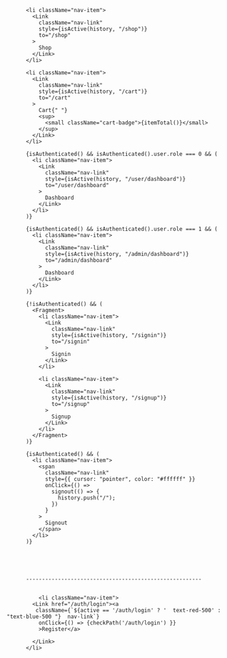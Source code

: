
          <li className="nav-item">
            <Link
              className="nav-link"
              style={isActive(history, "/shop")}
              to="/shop"
            >
              Shop
            </Link>
          </li>

          <li className="nav-item">
            <Link
              className="nav-link"
              style={isActive(history, "/cart")}
              to="/cart"
            >
              Cart{" "}
              <sup>
                <small className="cart-badge">{itemTotal()}</small>
              </sup>
            </Link>
          </li>

          {isAuthenticated() && isAuthenticated().user.role === 0 && (
            <li className="nav-item">
              <Link
                className="nav-link"
                style={isActive(history, "/user/dashboard")}
                to="/user/dashboard"
              >
                Dashboard
              </Link>
            </li>
          )}

          {isAuthenticated() && isAuthenticated().user.role === 1 && (
            <li className="nav-item">
              <Link
                className="nav-link"
                style={isActive(history, "/admin/dashboard")}
                to="/admin/dashboard"
              >
                Dashboard
              </Link>
            </li>
          )}

          {!isAuthenticated() && (
            <Fragment>
              <li className="nav-item">
                <Link
                  className="nav-link"
                  style={isActive(history, "/signin")}
                  to="/signin"
                >
                  Signin
                </Link>
              </li>

              <li className="nav-item">
                <Link
                  className="nav-link"
                  style={isActive(history, "/signup")}
                  to="/signup"
                >
                  Signup
                </Link>
              </li>
            </Fragment>
          )}

          {isAuthenticated() && (
            <li className="nav-item">
              <span
                className="nav-link"
                style={{ cursor: "pointer", color: "#ffffff" }}
                onClick={() =>
                  signout(() => {
                    history.push("/");
                  })
                }
              >
                Signout
              </span>
            </li>
          )}





          -------------------------------------------------------


              <li className="nav-item">
            <Link href="/auth/login"><a
             className={`${active == '/auth/login' ? '  text-red-500' : "text-blue-500 "}  nav-link`}
              onClick={() => {checkPath('/auth/login') }}
              >Register</a>
            
            </Link>
          </li>